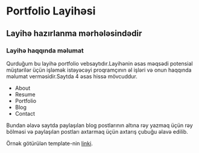 # Portfolio Layihəsi

## Layihə hazırlanma mərhələsindədir

### Layihə haqqında məlumat

Qurduğum bu layihə portfolio vebsaytıdır.Layihənin əsas məqsədi potensial müştərilər üçün işləmək istəyəcəyi proqramçının əl işləri və onun haqqında məlumat verməsidir.Saytda 4 əsas hissə mövcuddur.

* About
* Resume
* Portfolio
* Blog
* Contact

Bundan əlavə saytda paylaşılan blog postlarının altına rəy yazmaq üçün rəy bölməsi və paylaşılan postları axtarmaq üçün  axtarış çubuğu əlavə edilib.

Örnək götürülən template-nin [linki](https://lmpixels.com/wp/breezycv-wp-lin/demo7/#about-me).